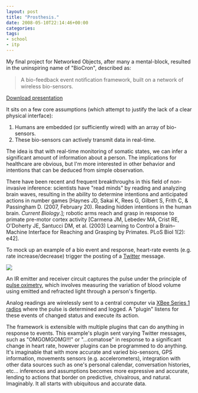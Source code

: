 ```yaml
---
layout: post
title: "Prosthesis."
date: 2008-05-10T22:14:46+00:00
categories:
tags:
- school
- itp
---
```

My final project for Networked Objects, after many a mental-block, resulted in the uninspiring name of "BioCron", described as:

> A bio-feedback event notiﬁcation framework, built on a network of wireless bio-sensors.

[Download presentation](http://blogs.nyu.edu/blogs/as860/iameat/uploads/presentation.pdf)

It sits on a few core assumptions (which attempt to justify the lack of a clear physical interface):

1. Humans are embedded (or sufficiently wired) with an array of bio-sensors.
2. These bio-sensors can actively transmit data in real-time.

The idea is that with real-time monitoring of somatic states, we can infer a significant amount of information about a person. The implications for healthcare are obvious, but I'm more interested in other behavior and intentions that can be deduced from simple observation.

There have been recent and frequent breakthroughs in this field of non-invasive inference: scientists have "read minds" by reading and analyzing brain waves, resulting in the ability to determine intentions and anticipated actions in number games [Haynes JD, Sakai K, Rees G, Gilbert S, Frith C, & Passingham D.  (2007, February 20). Reading hidden intentions in the human brain. *Current Biology*.]; robotic arms reach and grasp in response to primate pre-motor cortex activity [Carmena JM, Lebedev MA, Crist RE, O'Doherty JE, Santucci DM, et al. (2003) Learning to Control a Brain–Machine Interface for Reaching and Grasping by Primates. PLoS Biol 1(2): e42].

To mock up an example of a bio event and response, heart-rate events (e.g. rate increase/decrease) trigger the posting of a [Twitter](http://twitter.com) message.

<img src="http://blogs.nyu.edu/blogs/as860/iameat/uploads/diagram-overview.gif" />

An IR emitter and receiver circuit captures the pulse under the principle of [pulse oximetry](http://en.wikipedia.org/wiki/Pulse_oximetry), which involves measuring the variation of blood volume using emitted and refracted light through a person's fingertip.

Analog readings are wirelessly sent to a central computer via [XBee Series 1 radios](http://www.digi.com/products/wireless/point-multipoint/xbee-series1-module.jsp) where the pulse is determined and logged. A "plugin" listens for these events of changed status and execute its action.

The framework is extensible with multiple plugins that can do anything in response to events. This example's plugin sent varying Twitter messages, such as "OMGOMGOMG!!!" or "...comatose" in response to a significant change in heart rate, however plugins can be programmed to do anything. It's imaginable that with more accurate and varied bio-sensors, GPS information, movements sensors (e.g. accelerometers), integration with other data sources such as one's personal calendar, conversation histories, etc... inferences and assumptions becomes more expressive and accurate, lending to actions that border on predictive, chivalrous, and natural. Imaginably. It all starts with ubiquitous and accurate data.
